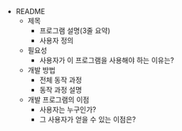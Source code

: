 - README
    - 제목
        - 프로그램 설명(3줄 요약)
        - 사용자 정의
    - 필요성
        - 사용자가 이 프로그램을 사용해야 하는 이유는?
    - 개발 방법
        - 전체 동작 과정
        - 동작 과정 설명
    - 개발 프로그램의 이점
        - 사용자는 누구인가?
        - 그 사용자가 얻을 수 있는 이점은?